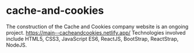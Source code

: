 # cache-and-cookies
 The construction of the Cache and Cookies company website is an ongoing project.
 https://main--cacheandcookies.netlify.app/
 Technologies involved include HTML5, CSS3, JavaScript ES6, ReactJS, BootStrap, ReactStrap, NodeJS.
